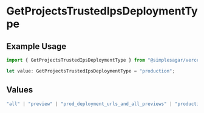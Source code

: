# GetProjectsTrustedIpsDeploymentType

## Example Usage

```typescript
import { GetProjectsTrustedIpsDeploymentType } from "@simplesagar/vercel/models/getprojectsop.js";

let value: GetProjectsTrustedIpsDeploymentType = "production";
```

## Values

```typescript
"all" | "preview" | "prod_deployment_urls_and_all_previews" | "production"
```